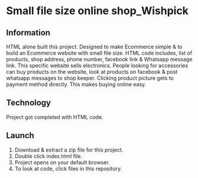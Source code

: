 # Small file size online shop_Wishpick
## Information
HTML alone built this project. Designed to make Ecommerce simple & to build an Ecommerce website with small file size. HTML code includes, list of products, shop address, phone number, facebook link & Whatsapp message link. This specific website sells electronics. People looking for accessories can buy products on the website, look at products on facebook & post whatsapp messages to shop keeper. Clicking product picture gets to payment method directly. This makes buying online easy. 
## Technology
Project got completed  with HTML code.
## Launch
1. Download & extract a zip file for this project.
2. Double click index.html file.
3. Project opens on your default browser. 
4. To look at code, click files in this repository.
